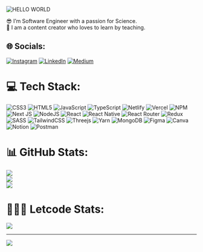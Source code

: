 ![HELLO WORLD](./Images/HelloWorld.png)

😎 I’m Software Engineer with a passion for Science.<br>🫡 I am a content creator who loves to learn by teaching.<br>


## 🌐 Socials:
[![Instagram](https://img.shields.io/badge/Instagram-%23E4405F.svg?logo=Instagram&logoColor=white)](https://instagram.com/huseynovelmirr) [![LinkedIn](https://img.shields.io/badge/LinkedIn-%230077B5.svg?logo=linkedin&logoColor=white)](https://linkedin.com/in/huseynovelmir) [![Medium](https://img.shields.io/badge/Medium-12100E?logo=medium&logoColor=white)](https://medium.com/@@huseynovelmir789) 


# 💻 Tech Stack:
![CSS3](https://img.shields.io/badge/css3-%231572B6.svg?style=flat&logo=css3&logoColor=white) ![HTML5](https://img.shields.io/badge/html5-%23E34F26.svg?style=flat&logo=html5&logoColor=white) ![JavaScript](https://img.shields.io/badge/javascript-%23323330.svg?style=flat&logo=javascript&logoColor=%23F7DF1E) ![TypeScript](https://img.shields.io/badge/typescript-%23007ACC.svg?style=flat&logo=typescript&logoColor=white) ![Netlify](https://img.shields.io/badge/netlify-%23000000.svg?style=flat&logo=netlify&logoColor=#00C7B7) ![Vercel](https://img.shields.io/badge/vercel-%23000000.svg?style=flat&logo=vercel&logoColor=white)   ![NPM](https://img.shields.io/badge/NPM-%23000000.svg?style=flat&logo=npm&logoColor=white) ![Next JS](https://img.shields.io/badge/Next-black?style=flat&logo=next.js&logoColor=white) ![NodeJS](https://img.shields.io/badge/node.js-6DA55F?style=flat&logo=node.js&logoColor=white) ![React](https://img.shields.io/badge/react-%2320232a.svg?style=flat&logo=react&logoColor=%2361DAFB) ![React Native](https://img.shields.io/badge/react_native-%2320232a.svg?style=flat&logo=react&logoColor=%2361DAFB) ![React Router](https://img.shields.io/badge/React_Router-CA4245?style=flat&logo=react-router&logoColor=white) ![Redux](https://img.shields.io/badge/redux-%23593d88.svg?style=flat&logo=redux&logoColor=white) ![SASS](https://img.shields.io/badge/SASS-hotpink.svg?style=flat&logo=SASS&logoColor=white) ![TailwindCSS](https://img.shields.io/badge/tailwindcss-%2338B2AC.svg?style=flat&logo=tailwind-css&logoColor=white) ![Threejs](https://img.shields.io/badge/threejs-black?style=flat&logo=three.js&logoColor=white) ![Yarn](https://img.shields.io/badge/yarn-%232C8EBB.svg?style=flat&logo=yarn&logoColor=white) ![MongoDB](https://img.shields.io/badge/MongoDB-%234ea94b.svg?style=flat&logo=mongodb&logoColor=white) 	![Figma](https://img.shields.io/badge/figma-%23F24E1E.svg?style=flat&logo=figma&logoColor=white) ![Canva](https://img.shields.io/badge/Canva-%2300C4CC.svg?style=flat&logo=Canva&logoColor=white) ![Notion](https://img.shields.io/badge/Notion-%23000000.svg?style=flat&logo=notion&logoColor=white) ![Postman](https://img.shields.io/badge/Postman-FF6C37?style=flat&logo=postman&logoColor=white)



# 📊 GitHub Stats:
![](https://github-readme-stats.vercel.app/api?username=huseynovelmir&theme=tokyonight&hide_border=false&include_all_commits=false&count_private=false)<br/>
![](https://github-readme-streak-stats.herokuapp.com/?user=huseynovelmir&theme=tokyonight&hide_border=false)<br/>
![](https://github-readme-stats.vercel.app/api/top-langs/?username=huseynovelmir&theme=tokyonight&hide_border=false&include_all_commits=false&count_private=false&layout=compact)

# 👨🏻‍💻 Letcode Stats:

![](https://leetcard.jacoblin.cool/?user=needforelmir)

---
[![](https://visitcount.itsvg.in/api?id=huseynovelmir&icon=0&color=0)](https://visitcount.itsvg.in)




